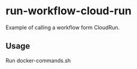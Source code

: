 # run-workflow-cloud-run
Example of calling a workflow form CloudRun.

## Usage
Run docker-commands.sh
